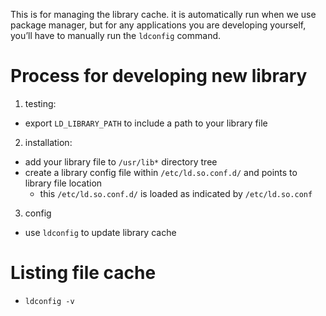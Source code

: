 This is for managing the library cache. it is automatically run when we use package manager, but for any applications you are developing yourself, you’ll have to manually run the `ldconfig` command.

# Process for developing new library
1. testing:
  * export `LD_LIBRARY_PATH` to include a path to your library file
2. installation:
  * add your library file to `/usr/lib*` directory tree
  * create a library config file within `/etc/ld.so.conf.d/` and points to library file location
    - this `/etc/ld.so.conf.d/` is loaded as indicated by `/etc/ld.so.conf`
3. config
  * use `ldconfig` to update library cache

# Listing file cache
* `ldconfig -v`
